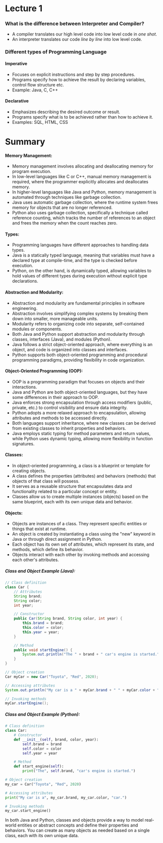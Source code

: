 # Lecture 1

### What is the difference between Interpreter and Compiler?

- A compiler translates our high level code into low level code in *one shot*.
- An interpreter translates our code *line by line* into low level code.

### Different types of Programming Language

#### Imperative
- Focuses on explicit instructions and step by step procedures.
- Programs specify how to achieve the result by declaring variables, control flow structure etc.
- Example: Java, C, C++

#### Declarative
- Emphasizes describing the desired outcome or result.
- Programs specify what is to be achieved rather than how to achieve it.
- Examples: SQL, HTML, CSS

# Summary

#### Memory Management:
- Memory management involves allocating and deallocating memory for program execution.
- In low-level languages like C or C++, manual memory management is required, where the programmer explicitly allocates and deallocates memory.
- In higher-level languages like Java and Python, memory management is automated through techniques like garbage collection.
- Java uses automatic garbage collection, where the runtime system frees memory for objects that are no longer referenced.
- Python also uses garbage collection, specifically a technique called reference counting, which tracks the number of references to an object and frees the memory when the count reaches zero.

#### Types:
- Programming languages have different approaches to handling data types.
- Java is a statically typed language, meaning that variables must have a declared type at compile-time, and the type is checked before execution.
- Python, on the other hand, is dynamically typed, allowing variables to hold values of different types during execution without explicit type declarations.

#### Abstraction and Modularity:
- Abstraction and modularity are fundamental principles in software engineering.
- Abstraction involves simplifying complex systems by breaking them down into smaller, more manageable units.
- Modularity refers to organizing code into separate, self-contained modules or components.
- Both Java and Python support abstraction and modularity through classes, interfaces (Java), and modules (Python).
- Java follows a strict object-oriented approach, where everything is an object, and code is organized into classes and interfaces.
- Python supports both object-oriented programming and procedural programming paradigms, providing flexibility in code organization.

#### Object-Oriented Programming (OOP):
- OOP is a programming paradigm that focuses on objects and their interactions.
- Java and Python are both object-oriented languages, but they have some differences in their approach to OOP.
- Java enforces strong encapsulation through access modifiers (public, private, etc.) to control visibility and ensure data integrity.
- Python adopts a more relaxed approach to encapsulation, allowing attributes and methods to be accessed directly.
- Both languages support inheritance, where new classes can be derived from existing classes to inherit properties and behaviors.
- Java employs static typing for method parameters and return values, while Python uses dynamic typing, allowing more flexibility in function signatures.

#### Classes:
- In object-oriented programming, a class is a blueprint or template for creating objects.
- A class defines the properties (attributes) and behaviors (methods) that objects of that class will possess.
- It serves as a reusable structure that encapsulates data and functionality related to a particular concept or entity.
- Classes allow us to create multiple instances (objects) based on the same blueprint, each with its own unique data and behavior.

#### Objects:
- Objects are instances of a class. They represent specific entities or things that exist at runtime.
- An object is created by instantiating a class using the "new" keyword in Java or through direct assignment in Python.
- Each object has its own set of attributes, which represent its state, and methods, which define its behavior.
- Objects interact with each other by invoking methods and accessing each other's attributes.

##### Class and Object Example (Java):
```java
// Class definition
class Car {
    // Attributes
    String brand;
    String color;
    int year;

    // Constructor
    public Car(String brand, String color, int year) {
        this.brand = brand;
        this.color = color;
        this.year = year;
    }

    // Method
    public void startEngine() {
        System.out.println("The " + brand + " car's engine is started.");
    }
}

// Object creation
Car myCar = new Car("Toyota", "Red", 2020);

// Accessing attributes
System.out.println("My car is a " + myCar.brand + " " + myCar.color + " car.");

// Invoking methods
myCar.startEngine();
```

##### Class and Object Example (Python):
```python
# Class definition
class Car:
    # Constructor
    def __init__(self, brand, color, year):
        self.brand = brand
        self.color = color
        self.year = year

    # Method
    def start_engine(self):
        print("The", self.brand, "car's engine is started.")

# Object creation
my_car = Car("Toyota", "Red", 2020)

# Accessing attributes
print("My car is a", my_car.brand, my_car.color, "car.")

# Invoking methods
my_car.start_engine()
```

In both Java and Python, classes and objects provide a way to model real-world entities or abstract concepts and define their properties and behaviors. You can create as many objects as needed based on a single class, each with its own unique data.